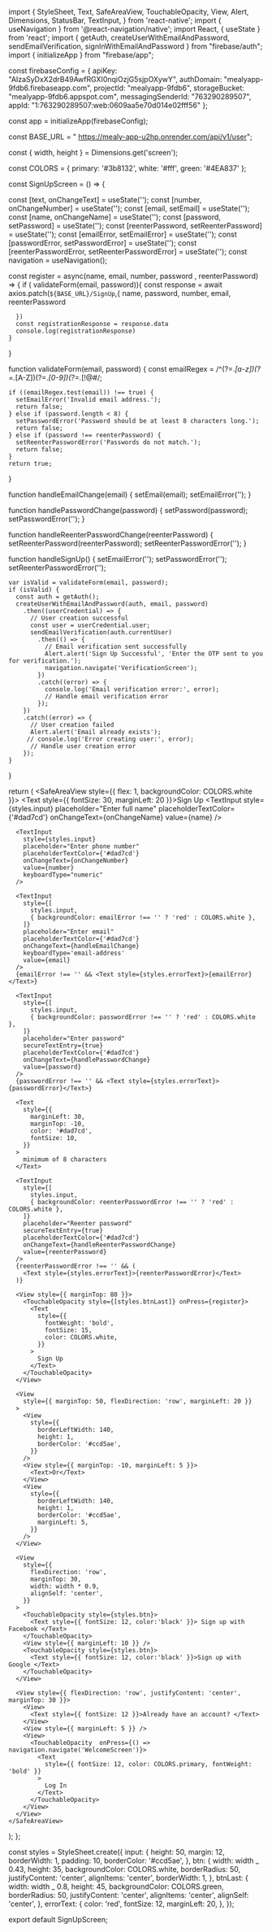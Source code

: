 import {
StyleSheet,
Text,
SafeAreaView,
TouchableOpacity,
View,
Alert,
Dimensions,
StatusBar,
TextInput,
} from 'react-native';
import { useNavigation } from '@react-navigation/native';
import React, { useState } from 'react';
import { getAuth, createUserWithEmailAndPassword, sendEmailVerification, signInWithEmailAndPassword } from "firebase/auth";
import { initializeApp } from "firebase/app";

const firebaseConfig = {
apiKey: "AIzaSyDxX2drB49AwfRGXI0nqiOzjG5sjpOXywY",
authDomain: "mealyapp-9fdb6.firebaseapp.com",
projectId: "mealyapp-9fdb6",
storageBucket: "mealyapp-9fdb6.appspot.com",
messagingSenderId: "763290289507",
appId: "1:763290289507:web:0609aa5e70d014e02fff56"
};

const app = initializeApp(firebaseConfig);

const BASE_URL = " https://mealy-app-u2hp.onrender.com/api/v1/user";

const { width, height } = Dimensions.get('screen');

const COLORS = { primary: '#3b8132', white: '#fff', green: '#4EA837' };

const SignUpScreen = () => {

const [text, onChangeText] = useState('');
const [number, onChangeNumber] = useState('');
const [email, setEmail] = useState('');
const [name, onChangeName] = useState('');
const [password, setPassword] = useState('');
const [reenterPassword, setReenterPassword] = useState('');
const [emailError, setEmailError] = useState('');
const [passwordError, setPasswordError] = useState('');
const [reenterPasswordError, setReenterPasswordError] = useState('');
const navigation = useNavigation();

const register = async(name, email, number, password , reenterPassword) => {
if ( validateForm(email, password)){
const response = await axios.patch(`${BASE_URL}/SignUp`,{
name,
password,
number,
email,
reenterPassword

      })
      const registrationResponse = response.data
      console.log(registrationResponse)
    }

}

function validateForm(email, password) {
const emailRegex = /^(?=._[a-z])(?=._[A-Z])(?=._[0-9])(?=._[!@#$%]).{8,24}$/;

    if ((emailRegex.test(email)) !== true) {
      setEmailError('Invalid email address.');
      return false;
    } else if (password.length < 8) {
      setPasswordError('Password should be at least 8 characters long.');
      return false;
    } else if (password !== reenterPassword) {
      setReenterPasswordError('Passwords do not match.');
      return false;
    }
    return true;

}

function handleEmailChange(email) {
setEmail(email);
setEmailError('');
}

function handlePasswordChange(password) {
setPassword(password);
setPasswordError('');
}

function handleReenterPasswordChange(reenterPassword) {
setReenterPassword(reenterPassword);
setReenterPasswordError('');
}

function handleSignUp() {
setEmailError('');
setPasswordError('');
setReenterPasswordError('');

    var isValid = validateForm(email, password);
    if (isValid) {
      const auth = getAuth();
      createUserWithEmailAndPassword(auth, email, password)
        .then((userCredential) => {
          // User creation successful
          const user = userCredential.user;
          sendEmailVerification(auth.currentUser)
            .then(() => {
              // Email verification sent successfully
              Alert.alert('Sign Up Successful', 'Enter the OTP sent to you for verification.');
              navigation.navigate('VerificationScreen');
            })
            .catch((error) => {
              console.log('Email verification error:', error);
              // Handle email verification error
            });
        })
        .catch((error) => {
          // User creation failed
          Alert.alert('Email already exists');
         // console.log('Error creating user:', error);
          // Handle user creation error
        });
    }

}

return (
<SafeAreaView style={{ flex: 1, backgroundColor: COLORS.white }}>
<StatusBar backgroundColor={COLORS.white} />
<Text style={{ fontSize: 30, marginLeft: 20 }}>Sign Up</Text>
<TextInput
style={styles.input}
placeholder="Enter full name"
placeholderTextColor={'#dad7cd'}
onChangeText={onChangeName}
value={name}
/>

      <TextInput
        style={styles.input}
        placeholder="Enter phone number"
        placeholderTextColor={'#dad7cd'}
        onChangeText={onChangeNumber}
        value={number}
        keyboardType="numeric"
      />

      <TextInput
        style={[
          styles.input,
          { backgroundColor: emailError !== '' ? 'red' : COLORS.white },
        ]}
        placeholder="Enter email"
        placeholderTextColor={'#dad7cd'}
        onChangeText={handleEmailChange}
        keyboardType='email-address'
        value={email}
      />
      {emailError !== '' && <Text style={styles.errorText}>{emailError}</Text>}

      <TextInput
        style={[
          styles.input,
          { backgroundColor: passwordError !== '' ? 'red' : COLORS.white },
        ]}
        placeholder="Enter password"
        secureTextEntry={true}
        placeholderTextColor={'#dad7cd'}
        onChangeText={handlePasswordChange}
        value={password}
      />
      {passwordError !== '' && <Text style={styles.errorText}>{passwordError}</Text>}

      <Text
        style={{
          marginLeft: 30,
          marginTop: -10,
          color: '#dad7cd',
          fontSize: 10,
        }}
      >
        minimum of 8 characters
      </Text>

      <TextInput
        style={[
          styles.input,
          { backgroundColor: reenterPasswordError !== '' ? 'red' : COLORS.white },
        ]}
        placeholder="Reenter password"
        secureTextEntry={true}
        placeholderTextColor={'#dad7cd'}
        onChangeText={handleReenterPasswordChange}
        value={reenterPassword}
      />
      {reenterPasswordError !== '' && (
        <Text style={styles.errorText}>{reenterPasswordError}</Text>
      )}

      <View style={{ marginTop: 80 }}>
        <TouchableOpacity style={[styles.btnLast]} onPress={register}>
          <Text
            style={{
              fontWeight: 'bold',
              fontSize: 15,
              color: COLORS.white,
            }}
          >
            Sign Up
          </Text>
        </TouchableOpacity>
      </View>

      <View
        style={{ marginTop: 50, flexDirection: 'row', marginLeft: 20 }}
      >
        <View
          style={{
            borderLeftWidth: 140,
            height: 1,
            borderColor: '#ccd5ae',
          }}
        />
        <View style={{ marginTop: -10, marginLeft: 5 }}>
          <Text>Or</Text>
        </View>
        <View
          style={{
            borderLeftWidth: 140,
            height: 1,
            borderColor: '#ccd5ae',
            marginLeft: 5,
          }}
        />
      </View>

      <View
        style={{
          flexDirection: 'row',
          marginTop: 30,
          width: width * 0.9,
          alignSelf: 'center',
        }}
      >
        <TouchableOpacity style={styles.btn}>
          <Text style={{ fontSize: 12, color:'black' }}> Sign up with Facebook </Text>
        </TouchableOpacity>
        <View style={{ marginLeft: 10 }} />
        <TouchableOpacity style={styles.btn}>
          <Text style={{ fontSize: 12, color:'black' }}>Sign up with Google </Text>
        </TouchableOpacity>
      </View>

      <View style={{ flexDirection: 'row', justifyContent: 'center', marginTop: 30 }}>
        <View>
          <Text style={{ fontSize: 12 }}>Already have an account? </Text>
        </View>
        <View style={{ marginLeft: 5 }} />
        <View>
          <TouchableOpacity  onPress={() => navigation.navigate('WelcomeScreen')}>
            <Text
              style={{ fontSize: 12, color: COLORS.primary, fontWeight: 'bold' }}
            >
              Log In
            </Text>
          </TouchableOpacity>
        </View>
      </View>
    </SafeAreaView>

);
};

const styles = StyleSheet.create({
input: {
height: 50,
margin: 12,
borderWidth: 1,
padding: 10,
borderColor: '#ccd5ae',
},
btn: {
width: width _ 0.43,
height: 35,
backgroundColor: COLORS.white,
borderRadius: 50,
justifyContent: 'center',
alignItems: 'center',
borderWidth: 1,
},
btnLast: {
width: width _ 0.8,
height: 45,
backgroundColor: COLORS.green,
borderRadius: 50,
justifyContent: 'center',
alignItems: 'center',
alignSelf: 'center',
},
errorText: {
color: 'red',
fontSize: 12,
marginLeft: 20,
},
});

export default SignUpScreen;
